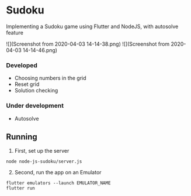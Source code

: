 # Sudoku
Implementing a Sudoku game using Flutter and NodeJS, with autosolve feature

![](Screenshot from 2020-04-03 14-14-38.png)
![](Screenshot from 2020-04-03 14-14-46.png)

### Developed
* Choosing numbers in the grid
* Reset grid
* Solution checking

### Under development
* Autosolve

## Running
1) First, set up the server
```
node node-js-sudoku/server.js
```
2) Second, run the app on an Emulator
```
flutter emulators --launch EMULATOR_NAME
flutter run
```
